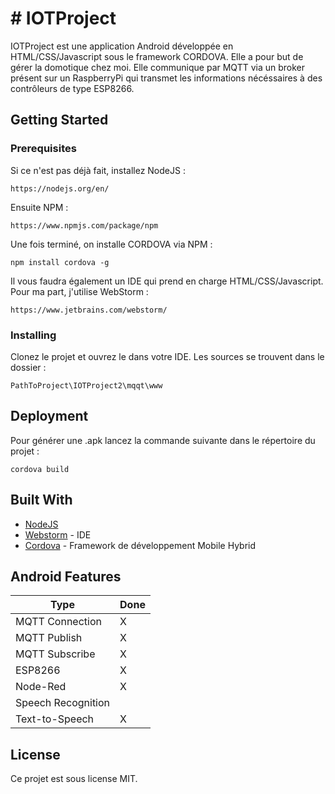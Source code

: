 # # IOTProject

IOTProject est une application Android développée en HTML/CSS/Javascript sous le framework CORDOVA.
Elle a pour but de gérer la domotique chez moi. Elle communique par MQTT via un broker présent sur un RaspberryPi qui transmet les informations nécéssaires à des contrôleurs de type ESP8266. 

## Getting Started

### Prerequisites

Si ce n'est pas déjà fait, installez NodeJS :

```
https://nodejs.org/en/
```

Ensuite NPM :
```
https://www.npmjs.com/package/npm
```

Une fois terminé, on installe CORDOVA via NPM :
```
npm install cordova -g
```

Il vous faudra également un IDE qui prend en charge HTML/CSS/Javascript.
Pour ma part, j'utilise WebStorm :
```
https://www.jetbrains.com/webstorm/
```

### Installing

Clonez le projet et ouvrez le dans votre IDE.
Les sources se trouvent dans le dossier :
```
PathToProject\IOTProject2\mqqt\www
```

## Deployment

Pour générer une .apk lancez la commande suivante dans le répertoire du projet :
```
cordova build
```

## Built With

* [NodeJS](https://nodejs.org/en/) 
* [Webstorm](https://www.jetbrains.com/webstorm/) - IDE
* [Cordova](https://cordova.apache.org/) - Framework de développement Mobile Hybrid

## Android Features

|Type                | Done |
|--------------------| -----| 
| MQTT Connection    |  X   | 
| MQTT Publish       |  X   |        
| MQTT Subscribe     |  X   |          
| ESP8266            |  X   |           
| Node-Red           |  X   |              
| Speech Recognition |      |
| Text-to-Speech     |  X   |


## License

Ce projet est sous license MIT.
